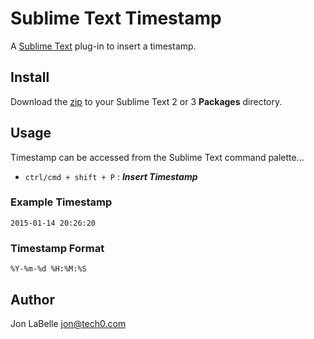 # Sublime Text Timestamp

A [Sublime Text](http://www.sublimetext.com) plug-in to insert a timestamp.

## Install

Download the [zip](https://github.com/jonlabelle/SublimeTimestamp/archive/master.zip) to your Sublime Text 2 or 3 **Packages** directory.

## Usage

Timestamp can be accessed from the Sublime Text command palette...

- `ctrl/cmd + shift + P` : ***Insert Timestamp***

### Example Timestamp

	2015-01-14 20:26:20

### Timestamp Format

	%Y-%m-%d %H:%M:%S

## Author

Jon LaBelle <jon@tech0.com>

